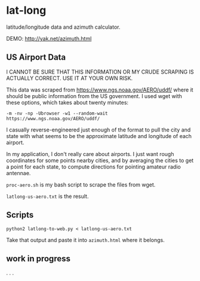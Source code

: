 # lat-long
latitude/longitude data and azimuth calculator.

DEMO: http://yak.net/azimuth.html

## US Airport Data

I CANNOT BE SURE THAT THIS INFORMATION OR MY CRUDE SCRAPING
IS ACTUALLY CORRECT.  USE IT AT YOUR OWN RISK.

This data was scraped from https://www.ngs.noaa.gov/AERO/uddf/
where it should be public information from the US government.
I used wget with these options, which takes about twenty minutes:

```
-m -nv -np -Ubrowser -w1 --random-wait https://www.ngs.noaa.gov/AERO/uddf/
```

I casually reverse-engineered just enough of the format to pull
the city and state with what seems to be the
approximate latitude and longitude of each airport.

In my application, I don't really care about airports.
I just want rough coordinates for some points nearby cities,
and by averaging the cities to get a point for each state,
to compute directions for pointing amateur radio antennae.

`proc-aero.sh` is my bash script to scrape the files from wget.

`latlong-us-aero.txt` is the result.

## Scripts

```
python2 latlong-to-web.py < latlong-us-aero.txt
```

Take that output and paste it into `azimuth.html`
where it belongs.

## work in progress

. . .
